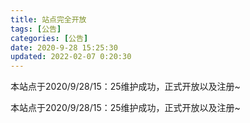 ```yaml
---
title: 站点完全开放
tags: [公告]
categories: [公告]
date: 2020-9-28 15:25:30
updated: 2022-02-07 0:20:30
---
```


本站点于2020/9/28/15：25维护成功，正式开放以及注册~
<!-- more -->

本站点于2020/9/28/15：25维护成功，正式开放以及注册~
